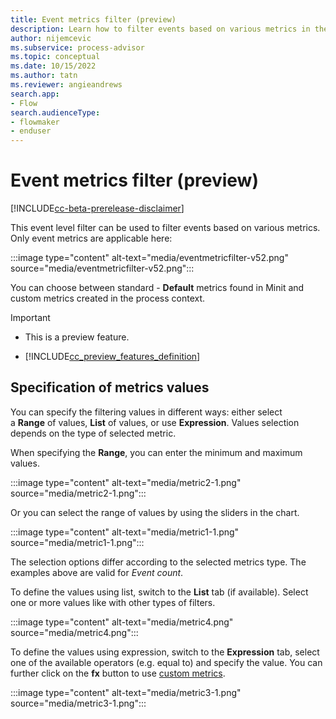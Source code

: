 ```yaml
---
title: Event metrics filter (preview)
description: Learn how to filter events based on various metrics in the minit desktop application in process advisor.
author: nijemcevic
ms.subservice: process-advisor
ms.topic: conceptual
ms.date: 10/15/2022
ms.author: tatn
ms.reviewer: angieandrews
search.app:
- Flow
search.audienceType:
- flowmaker
- enduser
---
```


# Event metrics filter (preview)

[!INCLUDE[cc-beta-prerelease-disclaimer](../includes/cc-beta-prerelease-disclaimer.md)]

This event level filter can be used to filter events based on various metrics. Only event metrics are applicable here:

:::image type="content" alt-text="media/eventmetricfilter-v52.png" source="media/eventmetricfilter-v52.png":::

You can choose between standard - **Default** metrics found in Minit and custom metrics created in the process context.

> [!IMPORTANT]
> - This is a preview feature.
>
> - [!INCLUDE[cc_preview_features_definition](../includes/cc-preview-features-definition.md)]

## Specification of metrics values

You can specify the filtering values in different ways: either select a **Range** of values, **List** of values, or use **Expression**. Values selection depends on the type of selected metric.

When specifying the **Range**, you can enter the minimum and maximum values.

:::image type="content" alt-text="media/metric2-1.png" source="media/metric2-1.png":::

Or you can select the range of values by using the sliders in the chart.

:::image type="content" alt-text="media/metric1-1.png" source="media/metric1-1.png":::

The selection options differ according to the selected metrics type. The examples above are valid for *Event count*.

To define the values using list, switch to the **List** tab (if available). Select one or more values like with other types of filters.

:::image type="content" alt-text="media/metric4.png" source="media/metric4.png":::

To define the values using expression, switch to the **Expression** tab, select one of the available operators (e.g. equal to) and specify the value. You can further click on the **fx** button to use [custom metrics](custom-metrics.md).

:::image type="content" alt-text="media/metric3-1.png" source="media/metric3-1.png":::


